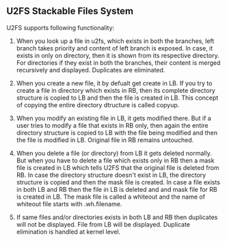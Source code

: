 U2FS Stackable Files System
----------------------------
U2FS supports following functionality:

1. When you look up a file in u2fs, which exists in both the branches, left
   branch takes priority and content of left branch is exposed. In case, it
   exists in only on directory, then it is shown from its respective
   directory. For directories if they exist in both the branches, their
   content is merged recursively and displayed. Duplicates are eliminated.


2. When you create a new file, it by defualt get create in LB. If you try to
   create a file in directory which exists in RB, then its complete directory
   structure is copied to LB and then the file is created in LB. This concept
   of copying the entire directory dtructure is called copyup.

3. When you modify an existing file in LB, it gets modified there.  But if a
   user tries to modify a file that exists in RB only, then again the entire 
   directory structure is copied to LB with the file being modified and then 
   the file is modified in LB. Original file in RB remains untouched.

4. When you delete a file (or directory) from LB it gets deleted normally.
   But when you have to delete a file which exists only in RB then a mask
   file is created in LB which tells U2FS that the original file is deleted
   from RB. In case the directory structure doesn't exist in LB, the directory
   structure is copied and then the mask file is created. In case a file
   exists in both LB and RB then the file in LB is deleted and and mask file
   for RB is created in LB. The mask file is called a whiteout and the name
   of whiteout file starts with .wh.filename.

5. If same files and/or directories exists in both LB and RB then duplicates
   will not be displayed. File from LB will be displayed. Duplicate elimination    is handled at kernel level. 
